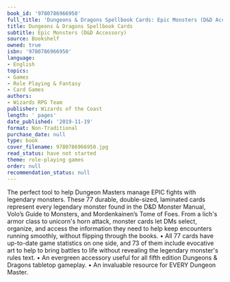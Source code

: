 ```yaml
---
book_id: '9780786966950'
full_title: 'Dungeons & Dragons Spellbook Cards: Epic Monsters (D&D Accessory)'
title: Dungeons & Dragons Spellbook Cards
subtitle: Epic Monsters (D&D Accessory)
source: Bookshelf
owned: true
isbn: '9780786966950'
language:
- English
topics:
- Games
- Role Playing & Fantasy
- Card Games
authors:
- Wizards RPG Team
publisher: Wizards of the Coast
length: ' pages'
date_published: '2019-11-19'
format: Non-Traditional
purchase_date: null
type: book
cover_filename: 9780786966950.jpg
read_status: have not started
theme: role-playing games
order: null
recommendation_status: null
---
```

The perfect tool to help Dungeon Masters manage EPIC fights with legendary monsters.
These 77 durable, double-sized, laminated cards represent every legendary monster found in the D&D Monster Manual, Volo’s Guide to Monsters, and Mordenkainen’s Tome of Foes. From a lich's armor class to unicorn's horn attack, monster cards let DMs select, organize, and access the information they need to help keep encounters running smoothly, without flipping through the books.
• All 77 cards have up-to-date game statistics on one side, and 73 of them include evocative art to help to bring battles to life without revealing the legendary monster's rules text.
• An evergreen accessory useful for all fifth edition Dungeons & Dragons tabletop gameplay.
• An invaluable resource for EVERY Dungeon Master.

